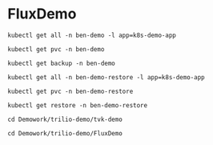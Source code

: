 # FluxDemo








```
kubectl get all -n ben-demo -l app=k8s-demo-app
```
```
kubectl get pvc -n ben-demo
```
```
kubectl get backup -n ben-demo
```
```
kubectl get all -n ben-demo-restore -l app=k8s-demo-app
```
```
kubectl get pvc -n ben-demo-restore
```
```
kubectl get restore -n ben-demo-restore
```

```
cd Demowork/trilio-demo/tvk-demo
```
```
cd Demowork/trilio-demo/FluxDemo
```


